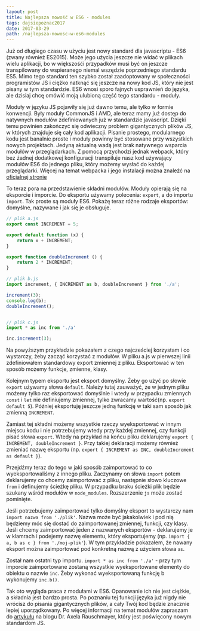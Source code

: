 ```yaml
---
layout: post
title: Najlepsza nowość w ES6 - modules
tags: dajsiepoznac2017
date: 2017-03-29
path: /najlepsza-nowosc-w-es6-modules
---
```


Już od długiego czasu w użyciu jest nowy standard dla javascriptu - ES6 (zwany również ES2015). Może jego użycia jeszcze nie widać w plikach wielu aplikacji, bo w większośći przypadków musi być on jeszcze transpilowany do wspieranego niemal wszędzie poprzedniego standardu ES5. Mimo tego standard ten szybko został zaadoptowany w społeczności programistów JS i ciężko natknąć się jeszcze na nowy kod JS, który nie jest pisany w tym standardzie. ES6 wnosi sporo fajnych usprawnień do języka, ale dzisiaj chcę omówić moją ulubioną część tego standardu - moduły.

<!--more-->

Moduły w języku JS pojawiły się już dawno temu, ale tylko w formie konwencji. Były moduły CommonJS i AMD, ale teraz mamy już dostęp do natywnych modułów zdefiniowanych już w standardzie javascript. Dzięki temu powinien zakończyć się odwieczny problem gigantycznych plików JS, w których znajduje się cały kod aplikacji. Pisanie prostego, modularnego kodu jest banalnie proste i moduły powinny być stosowane przy wszystkich nowych projektach. Jedyną aktualną wadą jest brak natywnego wsparcia modułów w przeglądarkach. Z pomocą przychodzi jednak webpack, który bez żadnej dodatkowej konfiguracji transpiluje nasz kod używający modułów ES6 do jednego pliku, który możemy wysłać do każdej przeglądarki. Więcej na temat webpacka i jego instalacji można znaleźć na [oficjalnej stronie](https://webpack.js.org/)

To teraz pora na przedstawienie składni modułów. Moduły opierają się na eksporcie i imporcie. Do eksportu używamy polecenia: `export`, a do importu `import`. Tak proste są moduły ES6. Pokażę teraz różne rodzaje eksportów: domyślne, nazywane i jak się je obsługuje.

```javascript
// plik a.js
export const INCREMENT = 5;

export default function (x) {
    return x + INCREMENT;
}

export function doubleIncrement () {
    return 2 * INCREMENT;
}

// plik b.js
import increment, { INCREMENT as b, doubleIncrement } from './a';

increment(3);
console.log(b);
doubleIncrement();


// plik c.js
import * as inc from './a'

inc.increment(3);
```

Na powyższym przykładzie pokazałem z czego najcześciej korzystam i co wystarczy, żeby zacząć korzystać z modułów.
W pliku a.js w pierwszej linii zdefiniowałem standardowy export zmiennej z pliku. Eksportować w ten sposób możemy funkcje, zmienne, klasy.

Kolejnym typem eksportu jest eksport domyślny. Żeby go użyć po słowie `export` używamy słowa `default`. Należy tutaj zauważyć, że w jednym pliku możemy tylko raz eksportować domyślnie i wtedy w przypadku zmiennych `const` i `let` nie definiujemy zmiennej, tylko zwracamy wartość(np. `export default 5`). Później eksportuję jeszcze jedną funkcję w taki sam sposób jak zmienną `INCREMENT`.

Zamiast tej składni możemy wszystkie rzeczy wyeksportować w innym miejscu kodu i nie potrzebujemy wtedy przy każdej zmiennej, czy funkcji pisać słowa `export`. Wtedy na przykład na końcu pliku deklarujemy `export { INCREMENT, doubleIncrement }`. Przy takiej deklaracji możemy również zmieniać nazwę eksportu (np. `export { INCREMENT as INC, doubleIncrement as default }`).

Przejdźmy teraz do tego w jaki sposób zaimportować to co wyeksportowaliśmy z innego pliku. Zaczynamy on słowa `import` potem deklarujemy co chcemy zaimportować z pliku, następnie słowo kluczowe `from` i definujemy ścieżkę pliku. W przypadku braku ścieżki plik będzie szukany wśród modułów w `node_modules`. Rozszerzenie `js` może zostać pominięte.

Jeśli potrzebujemy zaimportować tylko domyślny eksport to wystarczy nam `import nazwa from './plik'`. Nazwa może być jakakolwiek i pod nią będziemy móc się dostać do zaimportowanej zmiennej, funkcji, czy klasy. Jeśli chcemy zaimportować jeden z nazwanych eksportów - deklarujemy je w klamrach i podejemy nazwę elementu, który eksportujemy (np. `import { a, b as c } from './moj-plik'`). W tym przykładzie pokazałem, że nawany eksport można zaimportować pod konkretną nazwą z użyciem słowa `as`.

Został nam ostatni typ importu. `import * as inc from './a'` - przy tym imporcie zaimportowane zostaną wszystkie wyeksportowane elementy do obiektu o nazwie `inc`. Żeby wykonać wyeksportowaną funkcję b wykonujemy `inc.b()`.

Tak oto wygląda praca z modułami w ES6. Opanowanie ich nie jest ciężkie, a składnia jest bardzo prosta. Po poznaniu tej funkcji języka już nigdy nie wrócisz do pisania gigantycznych plików, a cały Twój kod będzie znacznie lepiej uporządkowany. Po więcej informacji na temat modułów zapraszam do [artykułu](http://2ality.com/2014/09/es6-modules-final.html) na blogu Dr. Axela Rauschmayer, który jest poświęcony nowym standardom JS.

